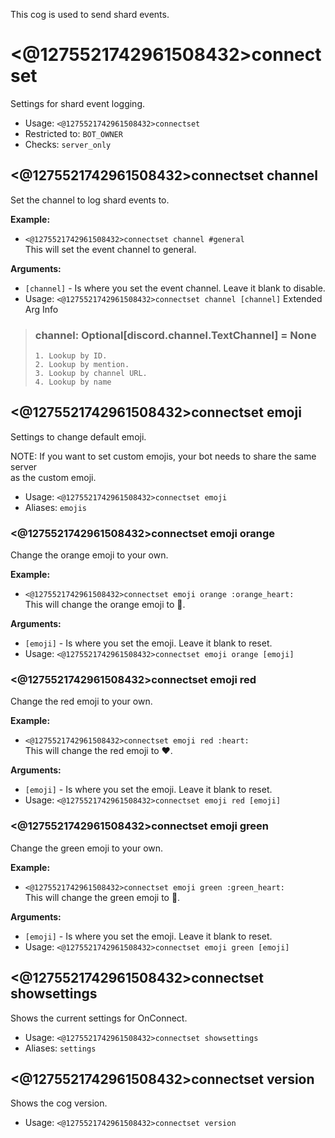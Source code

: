 This cog is used to send shard events.

# <@1275521742961508432>connectset
Settings for shard event logging.<br/>
 - Usage: `<@1275521742961508432>connectset`
 - Restricted to: `BOT_OWNER`
 - Checks: `server_only`
## <@1275521742961508432>connectset channel
Set the channel to log shard events to.<br/>

**Example:**<br/>
- `<@1275521742961508432>connectset channel #general`<br/>
This will set the event channel to general.<br/>

**Arguments:**<br/>
- `[channel]` - Is where you set the event channel. Leave it blank to disable.<br/>
 - Usage: `<@1275521742961508432>connectset channel [channel]`
Extended Arg Info
> ### channel: Optional[discord.channel.TextChannel] = None
> 
> 
>     1. Lookup by ID.
>     2. Lookup by mention.
>     3. Lookup by channel URL.
>     4. Lookup by name
> 
>     
## <@1275521742961508432>connectset emoji
Settings to change default emoji.<br/>

NOTE: If you want to set custom emojis, your bot needs to share the same server<br/>
as the custom emoji.<br/>
 - Usage: `<@1275521742961508432>connectset emoji`
 - Aliases: `emojis`
### <@1275521742961508432>connectset emoji orange
Change the orange emoji to your own.<br/>

**Example:**<br/>
- `<@1275521742961508432>connectset emoji orange :orange_heart:`<br/>
This will change the orange emoji to :orange_heart:.<br/>

**Arguments:**<br/>
- `[emoji]` - Is where you set the emoji. Leave it blank to reset.<br/>
 - Usage: `<@1275521742961508432>connectset emoji orange [emoji]`
### <@1275521742961508432>connectset emoji red
Change the red emoji to your own.<br/>

**Example:**<br/>
- `<@1275521742961508432>connectset emoji red :heart:`<br/>
This will change the red emoji to :heart:.<br/>

**Arguments:**<br/>
- `[emoji]` - Is where you set the emoji. Leave it blank to reset.<br/>
 - Usage: `<@1275521742961508432>connectset emoji red [emoji]`
### <@1275521742961508432>connectset emoji green
Change the green emoji to your own.<br/>

**Example:**<br/>
- `<@1275521742961508432>connectset emoji green :green_heart:`<br/>
This will change the green emoji to :green_heart:.<br/>

**Arguments:**<br/>
- `[emoji]` - Is where you set the emoji. Leave it blank to reset.<br/>
 - Usage: `<@1275521742961508432>connectset emoji green [emoji]`
## <@1275521742961508432>connectset showsettings
Shows the current settings for OnConnect.<br/>
 - Usage: `<@1275521742961508432>connectset showsettings`
 - Aliases: `settings`
## <@1275521742961508432>connectset version
Shows the cog version.<br/>
 - Usage: `<@1275521742961508432>connectset version`
